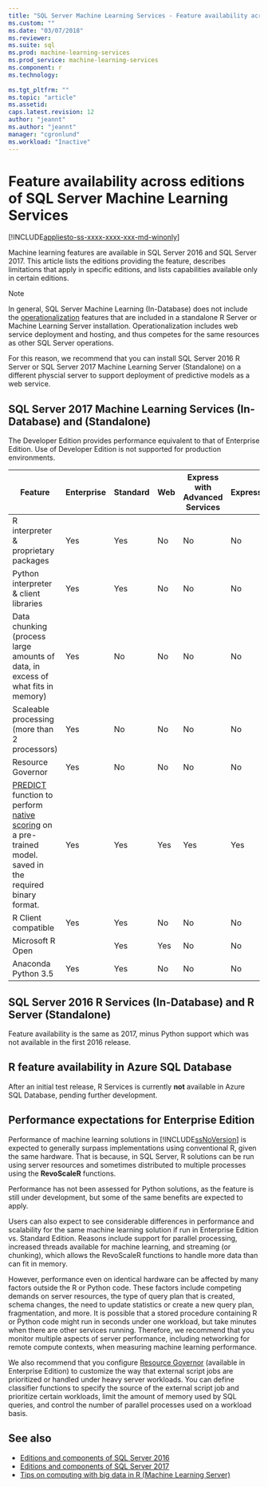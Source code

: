 ```yaml
---
title: "SQL Server Machine Learning Services - Feature availability across editions | Microsoft Docs"
ms.custom: ""
ms.date: "03/07/2018"
ms.reviewer: 
ms.suite: sql
ms.prod: machine-learning-services
ms.prod_service: machine-learning-services
ms.component: r
ms.technology: 
  
ms.tgt_pltfrm: ""
ms.topic: "article"
ms.assetid: 
caps.latest.revision: 12
author: "jeannt"
ms.author: "jeannt"
manager: "cgronlund"
ms.workload: "Inactive"
---
```


# Feature availability across editions of SQL Server Machine Learning Services
[!INCLUDE[appliesto-ss-xxxx-xxxx-xxx-md-winonly](../../includes/appliesto-ss-xxxx-xxxx-xxx-md-winonly.md)]
 
 Machine learning features are available in SQL Server 2016 and SQL Server 2017. This article lists the editions providing the feature, describes limitations that apply in specific editions, and lists capabilities available only in certain editions.

 > [!NOTE]
 > In general, SQL Server Machine Learning (In-Database) does not include the [operationalization](https://docs.microsoft.com/machine-learning-server/what-is-operationalization) features that are included in a standalone R Server or Machine Learning Server installation. Operationalization includes web service deployment and hosting, and thus competes for the same resources as other SQL Server operations.
 > 
 > For this reason, we recommend that you can install SQL Server 2016 R Server or SQL Server 2017 Machine Learning Server (Standalone) on a different physcial server to support deployment of predictive models as a web service. 

## SQL Server 2017 Machine Learning Services (In-Database) and (Standalone)

The Developer Edition provides performance equivalent to that of Enterprise Edition. Use of Developer Edition is not supported for production environments.

|Feature      |Enterprise      |Standard      |Web      |Express with Advanced Services      |Express                 | 
|-------------|----------------|--------------|---------|------------------------------------|------------------------|
| R interpreter & proprietary packages | Yes | Yes | No | No | No | 
| Python interpreter & client libraries | Yes | Yes | No | No | No | 
| Data chunking (process large amounts of data, in excess of what fits in memory) | Yes | No | No | No | No |
| Scaleable processing (more than 2 processors) | Yes | No | No | No | No |
| Resource Governor | Yes | No | No | No | No |
| [PREDICT](../../t-sql/queries/predict-transact-sql.md) function to perform [native scoring](../sql-native-scoring.md) on a pre-trained model. saved in the required binary format. | Yes | Yes | Yes | Yes | Yes |
| R Client compatible | Yes | Yes | No | No | No | 
| Microsoft R Open || Yes | Yes | No | No | No | 
| Anaconda Python 3.5 | Yes | Yes | No | No | No | 

## SQL Server 2016 R Services (In-Database) and R Server (Standalone)

Feature availability is the same as 2017, minus Python support which was not available in the first 2016 release.

## R feature availability in Azure SQL Database
  
After an initial test release, R Services is currently **not** available in Azure SQL Database, pending further development. 

## Performance expectations for Enterprise Edition

Performance of machine learning solutions in [!INCLUDE[ssNoVersion](../../includes/ssnoversion-md.md)] is expected to generally surpass implementations using conventional R, given the same hardware. That is because, in SQL Server, R solutions can be run using server resources and sometimes distributed to multiple processes using the **RevoScaleR** functions. 

Performance has not been assessed for Python solutions, as the feature is still under development, but some of the same benefits are expected to apply.

Users can also expect to see considerable differences in performance and scalability for the same machine learning solution if run in Enterprise Edition vs. Standard Edition. Reasons include support for parallel processing, increased threads available for machine learning, and streaming (or chunking), which allows the RevoScaleR functions to handle more data than can fit in memory. 

However, performance even on identical hardware can be affected by many factors outside the R or Python code. These factors include competing demands on server resources, the type of query plan that is created, schema changes, the need to update statistics or create a new query plan, fragmentation, and more. It is possible that a stored procedure containing R or Python code might run in seconds under one workload, but take minutes when there are other services running.  Therefore, we recommend that you monitor multiple aspects of server performance, including networking for remote compute contexts, when measuring machine learning performance.

We also recommend that you configure [Resource Governor](../../relational-databases/resource-governor/resource-governor.md) (available in Enterprise Edition) to customize the way that external script jobs are prioritized or handled under heavy server workloads. You can define classifier functions to specify the source of the external script job and prioritize certain workloads, limit the amount of memory used by SQL queries,  and control the number of parallel processes used on a workload basis.

## See also

+ [Editions and components of SQL Server 2016](../../sql-server/editions-and-components-of-sql-server-2016.md)
+ [Editions and components of SQL Server 2017](../../sql-server/editions-and-components-of-sql-server-2017.md)
+ [Tips on computing with big data in R (Machine Learning Server)](https://docs.microsoft.com/machine-learning-server/r/tutorial-large-data-tips)
